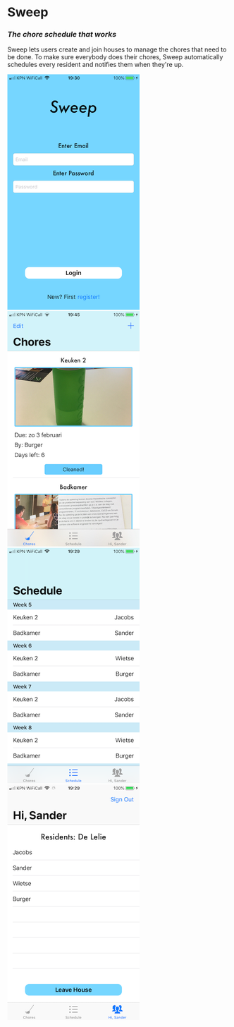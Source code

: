 # Sweep
### _The chore schedule that works_

Sweep lets users create and join houses to manage the chores that need to be done. To make sure everybody does their chores, Sweep automatically schedules every resident and notifies them when they're up. 

![](doc/signIn.PNG)
![](doc/chores.PNG)
![](doc/schedule.PNG)
![](doc/residentScreen.PNG)
